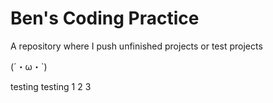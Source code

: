 # Ben's Coding Practice

A repository where I push unfinished projects or test projects

(´・ω・`)

testing testing 1 2 3 

